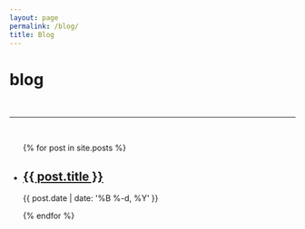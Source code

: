```yaml
---
layout: page
permalink: /blog/
title: Blog
---
```


<div class="header-bar">
    <h1>blog</h1>
    <br/>
    <hr>
    <br/>
</div>

<ul class="post-list">
    {% for post in site.posts %}
    <li>
        <h2><a class="poem-title" href="{{ post.url | prepend: site.baseurl }}">{{ post.title }}</a></h2>
        <p class="post-meta">{{ post.date | date: '%B %-d, %Y' }}</p>
    </li>
    {% endfor %}
</ul>